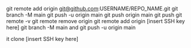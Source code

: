 git remote add origin git@github.com:USERNAME/REPO_NAME.git
git branch -M main
git push -u origin main 
git push origin main 
git push
git remote -v
git remote remove origin
git remote add origin [insert SSH key here]
git branch -M main and git push -u origin main

it clone [insert SSH key here]